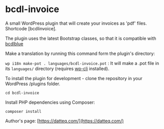 # bcdl-invoice
A small WordPress plugin that will create your invoices as 'pdf' files. Shortcode [bcdlinvoice].

The plugin uses the latest Bootstrap classes, so that it is compatible with [bcdlblue](https://github.com/bchavdarov/bcdlblue/)

Make a translation by running this command form the plugin's directory:

`wp i18n make-pot . languages/bcdl-invoice.pot` : It will make a .pot file in its `languages/` directory (requires [wp-cli](https://make.wordpress.org/cli/handbook/guides/installing/) installed).

To install the plugin for development - clone the repository in your WordPress /plugins folder. 

`cd bcdl-invoice`

Install PHP dependencies using Composer:

`composer install`

Author's page: [https://datteq.com/](https://datteq.com/)